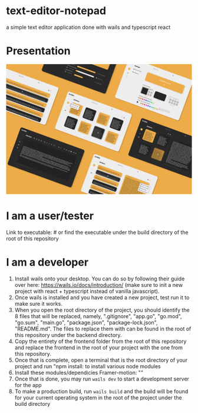 # text-editor-notepad
a simple text editor application done with wails and typescript react

# Presentation
![presentation](preview-img/notes-app.png "presentation")

# I am a user/tester
Link to executable: #
or find the executable under the build directory of the root of this repository 

# I am a developer
1. Install wails onto your desktop. You can do so by following their guide over here: https://wails.io/docs/introduction/ (make sure to init a new project with react + typescript instead of vanilla javascript).
2. Once wails is installed and you have created a new project, test run it to make sure it works.
3. When you open the root directory of the project, you should identify the 8 files that will be replaced, namely, ".gitignore", "app.go", "go.mod", "go.sum", "main.go", "package.json", "package-lock.json", "README.md". The files to replace them with can be found in the root of this repository under the backend directory.
4. Copy the entirety of the frontend folder from the root of this repository and replace the frontend in the root of your project with the one from this repository.
5. Once that is complete, open a terminal that is the root directory of your project and run "npm install: to install various node modules
6. Install these modules/dependicies
   Framer-motion: ""
7. Once that is done, you may run `wails dev` to start a development server for the app
8. To make a production build, run `wails build` and the build will be found for your current operating system in the root of the project under the build directory
